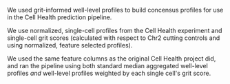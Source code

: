 We used grit-informed well-level profiles to build concensus profiles for use in the Cell Health prediction pipeline.

We use normalized, single-cell profiles from the Cell Health experiment and single-cell grit scores (calculated with respect to Chr2 cutting controls and using normalized, feature selected profiles).

We used the same feature columns as the original Cell Health project did, and ran the pipeline using both standard median aggregated well-level profiles *and* well-level profiles weighted by each single cell's grit score.


